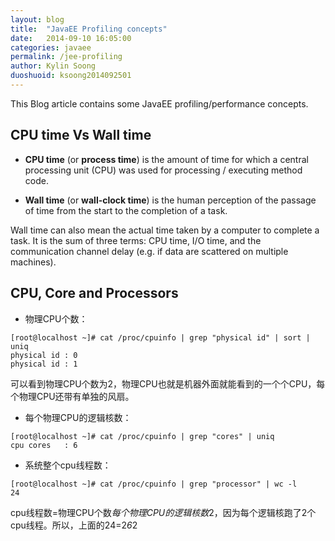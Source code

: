 ```yaml
---
layout: blog
title:  "JavaEE Profiling concepts"
date:   2014-09-10 16:05:00
categories: javaee
permalink: /jee-profiling
author: Kylin Soong
duoshuoid: ksoong2014092501
---
```


This Blog article contains some JavaEE profiling/performance concepts.

## CPU time Vs Wall time

* **CPU time** (or **process time**) is the amount of time for which a central processing unit (CPU) was used for processing / executing method code.

* **Wall time** (or **wall-clock time**) is the human perception of the passage of time from the start to the completion of a task.

Wall time can also mean the actual time taken by a computer to complete a task. It is the sum of three terms: CPU time, I/O time, and the communication channel delay (e.g. if data are scattered on multiple machines).

## CPU, Core and Processors

* 物理CPU个数：

~~~
[root@localhost ~]# cat /proc/cpuinfo | grep "physical id" | sort | uniq
physical id : 0
physical id : 1
~~~

可以看到物理CPU个数为2，物理CPU也就是机器外面就能看到的一个个CPU，每个物理CPU还带有单独的风扇。

* 每个物理CPU的逻辑核数：

~~~
[root@localhost ~]# cat /proc/cpuinfo | grep "cores" | uniq
cpu cores   : 6
~~~

* 系统整个cpu线程数：

~~~
[root@localhost ~]# cat /proc/cpuinfo | grep "processor" | wc -l
24
~~~

cpu线程数=物理CPU个数*每个物理CPU的逻辑核数*2，因为每个逻辑核跑了2个cpu线程。所以，上面的24=2*6*2

